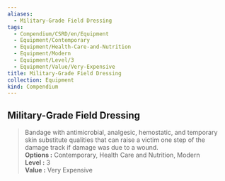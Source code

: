 ```yaml
---
aliases:
  - Military-Grade Field Dressing
tags:
  - Compendium/CSRD/en/Equipment
  - Equipment/Contemporary
  - Equipment/Health-Care-and-Nutrition
  - Equipment/Modern
  - Equipment/Level/3
  - Equipment/Value/Very-Expensive
title: Military-Grade Field Dressing
collection: Equipment
kind: Compendium
---
```

## Military-Grade Field Dressing  
  
>Bandage with antimicrobial, analgesic, hemostatic, and temporary skin substitute qualities that can raise a victim one step of the damage track if damage was due to a wound.  
> **Options :** Contemporary, Health Care and Nutrition, Modern  
> **Level :** 3  
> **Value :** Very Expensive